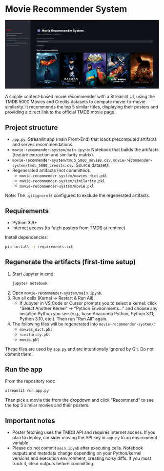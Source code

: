 # Movie Recommender System

![Demo](Demo.png)

A simple content-based movie recommender with a Streamlit UI, using the TMDB 5000 Movies and Credits datasets to compute movie-to-movie similarity. It recommends the top 5 similar titles, displaying their posters and providing a direct link to the official TMDB movie page.

## Project structure

- `app.py`: Streamlit app (main Front-End) that loads precomputed artifacts and serves recommendations.
- `movie-recommender-system/main.ipynb`: Notebook that builds the artifacts (feature extraction and similarity matrix).
- `movie-recommender-system/tmdb_5000_movies.csv`, `movie-recommender-system/tmdb_5000_credits.csv`: Source datasets.
- Regenerated artifacts (not committed):
  - `movie-recommender-system/movies_dict.pkl`
  - `movie-recommender-system/similarity.pkl`
  - `movie-recommender-system/movie.pkl`

Note: The `.gitignore` is configured to exclude the regenerated artifacts.

## Requirements

- Python 3.9+
- Internet access (to fetch posters from TMDB at runtime)

Install dependencies:

```bash
pip install -r requirements.txt
```

## Regenerate the artifacts (first-time setup)

1. Start Jupyter in cmd:
   ```bash
   jupyter notebook
   ```
2. Open `movie-recommender-system/main.ipynb`.
3. Run all cells (Kernel → Restart & Run All).
   - If Jupyter in VS Code or Cursor prompts you to select a kernel: click "Select Another Kernel" → "Python Environments..." and choose any installed Python you see (e.g., base Anaconda Python, Python 3.11, Python 3.10, etc.). Then run "Run All" again.
4. The following files will be regenerated into `movie-recommender-system/`:
   - `movies_dict.pkl`
   - `similarity.pkl`
   - `movie.pkl`

These files are used by `app.py` and are intentionally ignored by Git. Do not commit them.

## Run the app

From the repository root:

```bash
streamlit run app.py
```

Then pick a movie title from the dropdown and click "Recommend" to see the top 5 similar movies and their posters.

## Important notes

- Poster fetching uses the TMDB API and requires internet access. If you plan to deploy, consider moving the API key in `app.py` to an environment variable.
- Please do not commit `main.ipynb` after executing cells. Notebook outputs and metadata change depending on your Python/kernel versions and execution environment, creating noisy diffs. If you must track it, clear outputs before committing.
